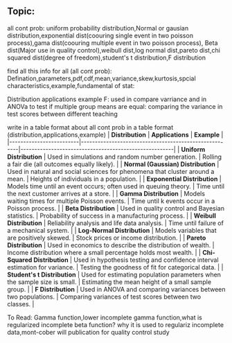 Topic:
------

all cont prob: uniform probability distribution,Normal or gausian distribution,exponential dist(coouring single event in two poisson process),gama dist(coouring multiple event in two poisson process),
Beta dist(Major use in quality control),weibull dist,log normal dist,pareto dist,chi squared dist(degree of freedom),student's t distribution,F distribution 

find all this info for all (all cont prob): Defination,parameters,pdf,cdf,mean,variance,skew,kurtosis,spcial characteristics,example,fundamental of stat:

Distribution                      applications          example
F: used in compare varriance and in ANOVa  to test if multiple group means are equal: comparing the variance in test scores between different teaching 

write in a table format about all cont prob in a table format (distribution,applications,example)
| **Distribution**         | **Applications**                                       | **Example**                                             |
|-------------------------|-------------------------------------------------------|-------------------------------------------------------|
| **Uniform Distribution** | Used in simulations and random number generation.     | Rolling a fair die (all outcomes equally likely).     |
| **Normal (Gaussian) Distribution** | Used in natural and social sciences for phenomena that cluster around a mean. | Heights of individuals in a population.               |
| **Exponential Distribution** | Models time until an event occurs; often used in queuing theory. | Time until the next customer arrives at a store.     |
| **Gamma Distribution**   | Models waiting times for multiple Poisson events.     | Time until k events occur in a Poisson process.      |
| **Beta Distribution**    | Used in quality control and Bayesian statistics.       | Probability of success in a manufacturing process.    |
| **Weibull Distribution** | Reliability analysis and life data analysis.           | Time until failure of a mechanical system.            |
| **Log-Normal Distribution** | Models variables that are positively skewed.         | Stock prices or income distribution.                   |
| **Pareto Distribution**  | Used in economics to describe the distribution of wealth. | Income distribution where a small percentage holds most wealth. |
| **Chi-Squared Distribution** | Used in hypothesis testing and confidence interval estimation for variance. | Testing the goodness of fit for categorical data.     |
| **Student's t Distribution** | Used for estimating population parameters when the sample size is small. | Estimating the mean height of a small sample group.   |
| **F Distribution**       | Used in ANOVA and comparing variances between two populations. | Comparing variances of test scores between two classes. |

To Read: Gamma function,lower incomplete gamma function,what is regularized incomplete beta function? why it is used to regulariz incomplete data,mont-cober will publication for quality control study

